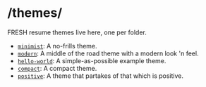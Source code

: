 /themes/
========
FRESH resume themes live here, one per folder.

- [`minimist`](minimist): A no-frills theme.
- [`modern`](modern): A middle of the road theme with a modern look 'n feel.
- [`hello-world`](hello-world): A simple-as-possible example theme.
- [`compact`](compact): A compact theme.
- [`positive`](positive): A theme that partakes of that which is positive.
